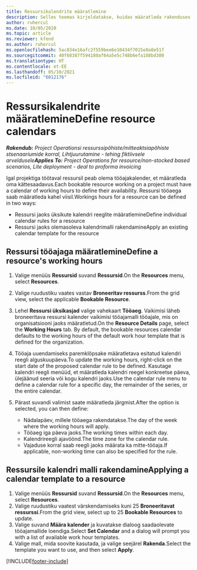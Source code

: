 ```yaml
---
title: Ressursikalendrite määratlemine
description: Selles teemas kirjeldatakse, kuidas määratleda rakenduses Project Operations ressusrsside tööajakalendrid.
author: ruhercul
ms.date: 10/05/2020
ms.topic: article
ms.reviewer: kfend
ms.author: ruhercul
ms.openlocfilehash: 5ac834e16afc2f559bee6e10434f7015e8a8e51f
ms.sourcegitcommit: 40f68387f594180af64a5e5c748b6efa188bd300
ms.translationtype: HT
ms.contentlocale: et-EE
ms.lasthandoff: 05/10/2021
ms.locfileid: "6012176"
---
```

# <a name="define-resource-calendars"></a><span data-ttu-id="c95b4-103">Ressursikalendrite määratlemine</span><span class="sxs-lookup"><span data-stu-id="c95b4-103">Define resource calendars</span></span>

<span data-ttu-id="c95b4-104">_**Rakendub:** Project Operationsi ressurssipõhiste/mitteaktsiapõhiste stsenaariumide korral,  Lihtjuurutamine - tehing fiktiivsele arveldusele_</span><span class="sxs-lookup"><span data-stu-id="c95b4-104">_**Applies To:** Project Operations for resource/non-stocked based scenarios, Lite deployment - deal to proforma invoicing_</span></span>

<span data-ttu-id="c95b4-105">Igal projektiga töötaval ressursil peab olema tööajakalender, et määratleda oma kättesaadavus.</span><span class="sxs-lookup"><span data-stu-id="c95b4-105">Each bookable resource working on a project must have a calendar of working hours to define their availability.</span></span> <span data-ttu-id="c95b4-106">Ressursi tööaega saab määratleda kahel viisil.</span><span class="sxs-lookup"><span data-stu-id="c95b4-106">Workings hours for a resource can be defined in two ways:</span></span> 

   - <span data-ttu-id="c95b4-107">Ressursi jaoks üksikute kalendri reeglite määratlemine</span><span class="sxs-lookup"><span data-stu-id="c95b4-107">Define individual calendar rules for a resource</span></span>
   - <span data-ttu-id="c95b4-108">Ressursi jaoks olemasoleva kalendrimalli rakendamine</span><span class="sxs-lookup"><span data-stu-id="c95b4-108">Apply an existing calendar template for the resource</span></span>

## <a name="define-a-resources-working-hours"></a><span data-ttu-id="c95b4-109">Ressursi tööajaga määratlemine</span><span class="sxs-lookup"><span data-stu-id="c95b4-109">Define a resource's working hours</span></span>

1. <span data-ttu-id="c95b4-110">Valige menüüs **Ressursid** suvand **Ressursid**.</span><span class="sxs-lookup"><span data-stu-id="c95b4-110">On the **Resources** menu, select **Resources**.</span></span>
2. <span data-ttu-id="c95b4-111">Valige ruudustiku vaates vastav **Broneeritav ressurss**.</span><span class="sxs-lookup"><span data-stu-id="c95b4-111">From the grid view, select the applicable **Bookable Resource**.</span></span>
3. <span data-ttu-id="c95b4-112">Lehel **Ressursi üksikasjad** valige vahekaart **Tööaeg**. Vaikimisi läheb broneeritava ressursi kalender vaikimisi tööajamalli tööajale, mis on organisatsiooni jaoks määratletud.</span><span class="sxs-lookup"><span data-stu-id="c95b4-112">On the **Resource Details** page, select the **Working Hours** tab. By default, the bookable resources calendar defaults to the working hours of the default work hour template that is defined for the organization.</span></span>
4. <span data-ttu-id="c95b4-113">Tööaja uuendamiseks paremklõpsake määratletava esitatud kalendri reegli alguskuupäeva.</span><span class="sxs-lookup"><span data-stu-id="c95b4-113">To update the working hours, right-click on the start date of the proposed calendar rule to be defined.</span></span> <span data-ttu-id="c95b4-114">Kasutage kalendri reegli menüüd, et määratleda kalendri reegel konkreetse päeva, ülejäänud seeria või kogu kalendri jaoks.</span><span class="sxs-lookup"><span data-stu-id="c95b4-114">Use the calendar rule menu to define a calendar rule for a specific day, the remainder of the series, or the entire calendar.</span></span>
5. <span data-ttu-id="c95b4-115">Pärast suvandi valimist saate määratleda järgmist.</span><span class="sxs-lookup"><span data-stu-id="c95b4-115">After the option is selected, you can then define:</span></span>

    - <span data-ttu-id="c95b4-116">Nädalapäev, millele tööaega rakendatakse.</span><span class="sxs-lookup"><span data-stu-id="c95b4-116">The day of the week where the working hours will apply.</span></span>
    - <span data-ttu-id="c95b4-117">Tööaeg iga päeva jaoks.</span><span class="sxs-lookup"><span data-stu-id="c95b4-117">The working times within each day.</span></span>
    - <span data-ttu-id="c95b4-118">Kalendrireegli ajavöönd.</span><span class="sxs-lookup"><span data-stu-id="c95b4-118">The time zone for the calendar rule.</span></span>
    - <span data-ttu-id="c95b4-119">Vajaduse korral saab reegli jaoks määrata ka mitte-tööaja.</span><span class="sxs-lookup"><span data-stu-id="c95b4-119">If applicable, non-working time can also be specified for the rule.</span></span>

## <a name="applying-a-calendar-template-to-a-resource"></a><span data-ttu-id="c95b4-120">Ressursile kalendri malli rakendamine</span><span class="sxs-lookup"><span data-stu-id="c95b4-120">Applying a calendar template to a resource</span></span>

1. <span data-ttu-id="c95b4-121">Valige menüüs **Ressursid** suvand **Ressursid**.</span><span class="sxs-lookup"><span data-stu-id="c95b4-121">On the **Resources** menu, select **Resources**.</span></span>
2. <span data-ttu-id="c95b4-122">Valige ruudustiku vaatest värskendamiseks kuni 25 **Broneeritavat ressurssi**.</span><span class="sxs-lookup"><span data-stu-id="c95b4-122">From the grid view, select up to 25 **Bookable Resources** to update.</span></span>
3. <span data-ttu-id="c95b4-123">Valige suvand **Määra kalender** ja kuvatakse dialoog saadaolevate tööajamallide loendiga.</span><span class="sxs-lookup"><span data-stu-id="c95b4-123">Select **Set Calendar** and a dialog will prompt you with a list of available work hour templates.</span></span>
4. <span data-ttu-id="c95b4-124">Valige mall, mida soovite kasutada, ja valige seejärel **Rakenda**.</span><span class="sxs-lookup"><span data-stu-id="c95b4-124">Select the template you want to use, and then select **Apply**.</span></span>


[!INCLUDE[footer-include](../includes/footer-banner.md)]
